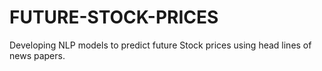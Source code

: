# FUTURE-STOCK-PRICES
Developing NLP models to predict future Stock prices using head lines of news papers.

